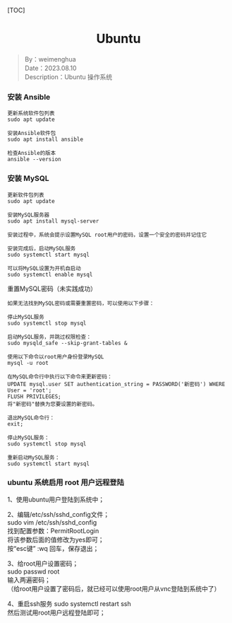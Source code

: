 [TOC]

<h1 align="center">Ubuntu</h1>

> By：weimenghua  
> Date：2023.08.10  
> Description：Ubuntu 操作系统 


### 安装 Ansible
```
更新系统软件包列表
sudo apt update

安装Ansible软件包
sudo apt install ansible

检查Ansible的版本
ansible --version
```



### 安装 MySQL
```
更新软件包列表
sudo apt update

安装MySQL服务器
sudo apt install mysql-server

安装过程中，系统会提示设置MySQL root用户的密码，设置一个安全的密码并记住它

安装完成后，启动MySQL服务
sudo systemctl start mysql

可以将MySQL设置为开机自启动
sudo systemctl enable mysql
```

重置MySQL密码（未实践成功）
```
如果无法找到MySQL密码或需要重置密码，可以使用以下步骤：

停止MySQL服务
sudo systemctl stop mysql

启动MySQL服务，并跳过权限检查：
sudo mysqld_safe --skip-grant-tables &

使用以下命令以root用户身份登录MySQL
mysql -u root

在MySQL命令行中执行以下命令来更新密码：
UPDATE mysql.user SET authentication_string = PASSWORD('新密码') WHERE User = 'root';
FLUSH PRIVILEGES;
将"新密码"替换为您要设置的新密码。

退出MySQL命令行：
exit;

停止MySQL服务：
sudo systemctl stop mysql

重新启动MySQL服务：
sudo systemctl start mysql
```



### ubuntu 系统启用 root 用户远程登陆
1、使用ubuntu用户登陆到系统中；

2、编辑/etc/ssh/sshd_config文件；  
sudo vim /etc/ssh/sshd_config  
找到配置参数：PermitRootLogin  
将该参数后面的值修改为yes即可；  
按“esc键” :wq 回车，保存退出；

3、给root用户设置密码；  
sudo passwd root  
输入两遍密码；  
（给root用户设置了密码后，就已经可以使用root用户从vnc登陆到系统中了）

4、重启ssh服务
sudo systemctl restart ssh  
然后测试用root用户远程登陆即可；